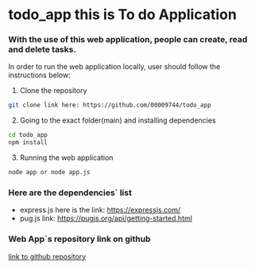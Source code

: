 # todo_app this is To do Application

### With the use of this web application, people can create, read and delete tasks.

In order to run the web application locally, user should follow the instructions below:

1. Clone the repository

```bash
git clone link here: https://github.com/00009744/todo_app
```

2. Going to the exact folder(main) and installing dependencies

```bash
cd todo_app
npm install
```

3. Running the web application

```bash
node app or node app.js
```

### Here are the dependencies` list

- express.js here is the link: https://expressjs.com/
- pug.js link: https://pugjs.org/api/getting-started.html

### Web App`s repository link on github

[link to github repository](https://github.com/00009744/todo_app.git)
